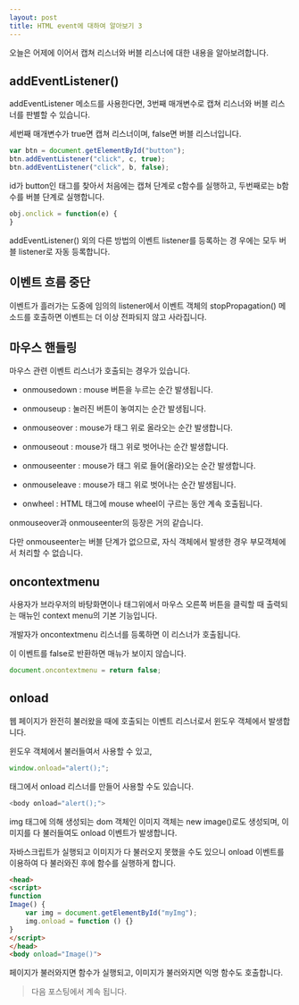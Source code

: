 ```yaml
---
layout: post
title: HTML event에 대하여 알아보기 3
---
```


오늘은 어제에 이어서 캡쳐 리스너와 버블 리스너에 대한 내용을 알아보려합니다.

## addEventListener()

addEventListener 메소드를 사용한다면, 3번째 매개변수로 캡쳐 리스너와 버블 리스너를 판별할 수 있습니다.

세번째 매개변수가 true면 캡쳐 리스너이며, false면 버블 리스너입니다.

```javascript
var btn = document.getElementById("button");
btn.addEventListener("click", c, true);
btn.addEventListener("click", b, false);
```

id가 button인 태그를 찾아서 처음에는 캡쳐 단계로 c함수를 실행하고, 두번째로는 b함수를 버블 단계로 실행합니다.

```javascript
obj.onclick = function(e) {
}
```

addEventListener() 외의 다른 방법의 이벤트 listener를 등록하는 경
우에는 모두 버블 listener로 자동 등록합니다.

## 이벤트 흐름 중단

이벤트가 흘러가는 도중에 임의의 listener에서 이벤트 객체의 stopPropagation() 메소드를 호출하면 이벤트는 더 이상 전파되지 않고 사라집니다.

## 마우스 핸들링

마우스 관련 이벤트 리스너가 호출되는 경우가 있습니다.

* onmousedown : mouse 버튼을 누르는 순간 발생됩니다.

* onmouseup : 눌러진 버튼이 놓여지는 순간 발생됩니다.

* onmouseover : mouse가 태그 위로 올라오는 순간 발생합니다.

* onmouseout : mouse가 태그 위로 벗어나는 순간 발생합니다.
* onmouseenter : mouse가 태그 위로 들어(올라)오는 순간 발생합니다.

* onmouseleave : mouse가 태그 위로 벗어나는 순간 발생됩니다.

* onwheel : HTML 태그에 mouse wheel이 구르는 동안 계속 호출됩니다.

onmouseover과 onmouseenter의 등장은 거의 같습니다.

다만 onmouseenter는 버블 단계가 없으므로, 자식 객체에서 발생한 경우 부모객체에서 처리할 수 없습니다.

## oncontextmenu

사용자가 브라우저의 바탕화면이나 태그위에서 마우스 오른쪽 버튼을 클릭할 때 출력되는 매뉴인 context menu의 기본 기능입니다.

개발자가 oncontextmenu 리스너를 등록하면 이 리스너가 호출됩니다.

이 이벤트를 false로 반환하면 매뉴가 보이지 않습니다.

```javascript
document.oncontextmenu = return false;
```

## onload

웹 페이지가 완전히 불러왔을 때에 호출되는 이벤트 리스너로서 윈도우 객체에서 발생합니다.

윈도우 객체에서 불러들여서 사용할 수 있고,

```javascript
window.onload="alert();";
```

태그에서 onload 리스너를 만들어 사용할 수도 있습니다.

```javascript
<body onload="alert();">
```

img 태그에 의해 생성되는 dom 객체인 이미지 객체는 new image()로도 생성되며, 이미지를 다 불러들여도 onload 이벤트가 발생합니다.

자바스크립트가 실행되고 이미지가 다 불러오지 못했을 수도 있으니 onload 이벤트를 이용하여 다 불러와진 후에 함수를 실행하게 합니다.

```html
<head>
<script>
function
Image() {
    var img = document.getElementById("myImg");
    img.onload = function () {}
}
</script>
</head>
<body onload="Image()">
```

페이지가 불러와지면 함수가 실행되고, 이미지가 불러와지면 익명 함수도 호출합니다.

> 다음 포스팅에서 계속 됩니다.